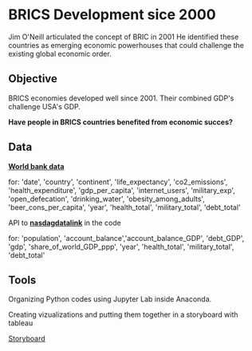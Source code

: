 # BRICS Development sice 2000

Jim O'Neill articulated the concept of BRIC in 2001
He identified these countries as emerging economic powerhouses that could challenge the existing global economic order. 

## Objective

BRICS economies developed well since 2001. Their combined GDP's challenge USA's GDP.

**Have people in BRICS countries benefited from economic succes?**

## Data

[**World bank data**](https://www.kaggle.com/datasets/raminrzayev/life-expectancy-2000-2020/data)

for:
'date', 'country', 'continent', 'life_expectancy', 'co2_emissions', 'health_expenditure', 'gdp_per_capita', 
'internet_users', 'military_exp', 'open_defecation', 'drinking_water', 'obesity_among_adults', 'beer_cons_per_capita', 
'year', 'health_total', 'military_total', 'debt_total'

API to [**nasdagdatalink**](https://www.nasdaq.com/nasdaq-data-link) in the code

for:
'population', 'account_balance','account_balance_GDP', 'debt_GDP', 'gdp', 'share_of_world_GDP_ppp',
'year', 'health_total', 'military_total', 'debt_total'

 
## Tools

Organizing Python codes using Jupyter Lab inside Anaconda.

Creating vizualizations and putting them together in a storyboard with tableau
  
 [Storyboard](https://public.tableau.com/app/profile/julian.klauder/viz/BRICS_17068388485610/Story1)
